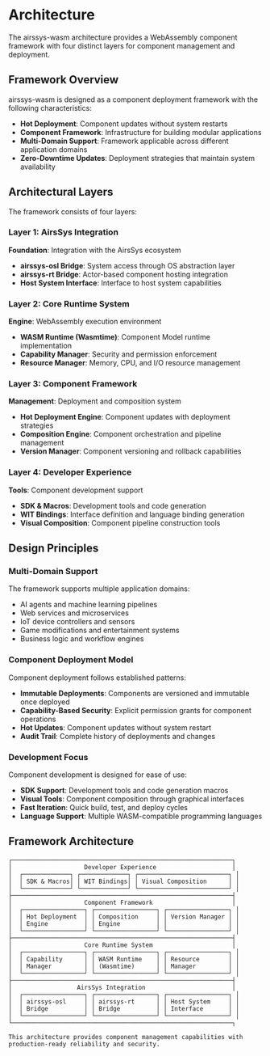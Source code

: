 # Architecture

The airssys-wasm architecture provides a WebAssembly component framework with four distinct layers for component management and deployment.

## Framework Overview

airssys-wasm is designed as a component deployment framework with the following characteristics:

- **Hot Deployment**: Component updates without system restarts
- **Component Framework**: Infrastructure for building modular applications
- **Multi-Domain Support**: Framework applicable across different application domains
- **Zero-Downtime Updates**: Deployment strategies that maintain system availability

## Architectural Layers

The framework consists of four layers:

### Layer 1: AirsSys Integration
**Foundation**: Integration with the AirsSys ecosystem
- **airssys-osl Bridge**: System access through OS abstraction layer
- **airssys-rt Bridge**: Actor-based component hosting integration  
- **Host System Interface**: Interface to host system capabilities

### Layer 2: Core Runtime System
**Engine**: WebAssembly execution environment
- **WASM Runtime (Wasmtime)**: Component Model runtime implementation
- **Capability Manager**: Security and permission enforcement
- **Resource Manager**: Memory, CPU, and I/O resource management

### Layer 3: Component Framework
**Management**: Deployment and composition system
- **Hot Deployment Engine**: Component updates with deployment strategies
- **Composition Engine**: Component orchestration and pipeline management
- **Version Manager**: Component versioning and rollback capabilities

### Layer 4: Developer Experience
**Tools**: Component development support
- **SDK & Macros**: Development tools and code generation
- **WIT Bindings**: Interface definition and language binding generation
- **Visual Composition**: Component pipeline construction tools

## Design Principles

### Multi-Domain Support
The framework supports multiple application domains:
- AI agents and machine learning pipelines
- Web services and microservices
- IoT device controllers and sensors
- Game modifications and entertainment systems
- Business logic and workflow engines

### Component Deployment Model
Component deployment follows established patterns:
- **Immutable Deployments**: Components are versioned and immutable once deployed
- **Capability-Based Security**: Explicit permission grants for component operations
- **Hot Updates**: Component updates without system restart
- **Audit Trail**: Complete history of deployments and changes

### Development Focus
Component development is designed for ease of use:
- **SDK Support**: Development tools and code generation macros
- **Visual Tools**: Component composition through graphical interfaces
- **Fast Iteration**: Quick build, test, and deploy cycles
- **Language Support**: Multiple WASM-compatible programming languages

## Framework Architecture

```
┌─────────────────────────────────────────────────────────────┐
│                    Developer Experience                     │
│  ┌─────────────┐ ┌─────────────┐ ┌─────────────────────────┐ │
│  │ SDK & Macros│ │ WIT Bindings│ │ Visual Composition      │ │
│  └─────────────┘ └─────────────┘ └─────────────────────────┘ │
├─────────────────────────────────────────────────────────────┤
│                    Component Framework                      │
│  ┌─────────────────┐ ┌─────────────────┐ ┌─────────────────┐ │
│  │ Hot Deployment  │ │ Composition     │ │ Version Manager │ │
│  │ Engine          │ │ Engine          │ │                 │ │
│  └─────────────────┘ └─────────────────┘ └─────────────────┘ │
├─────────────────────────────────────────────────────────────┤
│                    Core Runtime System                      │
│  ┌─────────────────┐ ┌─────────────────┐ ┌─────────────────┐ │
│  │ Capability      │ │ WASM Runtime    │ │ Resource        │ │
│  │ Manager         │ │ (Wasmtime)      │ │ Manager         │ │
│  └─────────────────┘ └─────────────────┘ └─────────────────┘ │
├─────────────────────────────────────────────────────────────┤
│                  AirsSys Integration                        │
│  ┌─────────────────┐ ┌─────────────────┐ ┌─────────────────┐ │
│  │ airssys-osl     │ │ airssys-rt      │ │ Host System     │ │
│  │ Bridge          │ │ Bridge          │ │ Interface       │ │
│  └─────────────────┘ └─────────────────┘ └─────────────────┘ │
└─────────────────────────────────────────────────────────────┐

This architecture provides component management capabilities with production-ready reliability and security.
